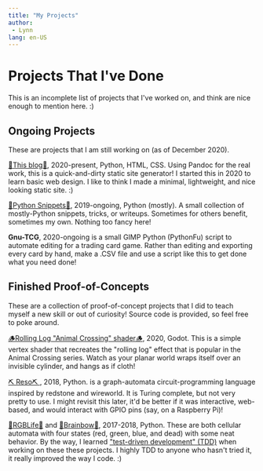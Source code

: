 ```yaml
---
title: "My Projects"
author:
 - Lynn
lang: en-US
---
```



# Projects That I've Done

<!-- TODO: Photos, goal of <100KB each, 1MB max, or optional load-photos -->

This is an incomplete list of projects that I've worked on, and think are nice enough to mention here. :)

## Ongoing Projects

These are projects that I am still working on (as of December 2020).

<!-- TODO Blog photo -->

[📝This blog📝](https://gitlab.com/lynnpepin/diy-static-site-generator), 2020-present, Python, HTML, CSS. Using Pandoc for the real work, this is a quick-and-dirty static site generator! I started this in 2020 to learn basic web design. I like to think I made a minimal, lightweight, and nice looking static site. :)


<!-- TODO Snippets photo -->

[🐍Python Snippets🐍](https://gitlab.com/lynnpepin/some_snippets), 2019-ongoing, Python (mostly). A small collection of mostly-Python snippets, tricks, or writeups. Sometimes for others benefit, sometimes my own. Nothing too fancy here!


<!-- TODO, finish, GNU TCG -->

**Gnu-TCG**, 2020-ongoing is a small GIMP Python (PythonFu) script to automate editing for a trading card game. Rather than editing and exporting every card by hand, make a .CSV file and use a script like this to get done what you need done!


<!-- ## Research Publications -->

<!-- TODO -->

<!-- ## Finished Projects and Course Projects

<!-- TODO PRAW cleanup, photo -->

<!-- **Overwrite Reddit Comments**, 2019, Python. A script using [PRAW](https://praw.readthedocs.io/en/latest/) to facilitate mass-deleting Reddit comments.


<!-- TODO NLP photo -->


<!-- **NLP for automated testing**, 2017-2018, Python, Keras, spaCy. A senior design team project I completed UConn with other students. I worked as engineering team lead as we worked on a tool to process human-language testing instructions to automatable tests.

<!-- TODO -->

<!-- **Java Swift UI, CSE 2012** https://github.com/lynnpepin/cse2102 todo

<!-- TODO -->

<!-- **MIPS sim** https://github.com/lynnpepin/mips-simulator

<!-- TODO -->

<!-- **OS 161** https://github.com/lynnpepin/4300os161


<!-- TODO: Image, change credits to Lynn Pepin -->

<!-- **Bython** https://github.com/lynnpepin/bython -->

<!--  I contributed a major change to Bython, a Python preprocessor that translates curly brakcets into indentatioin. -->


## Finished Proof-of-Concepts

These are a collection of proof-of-concept projects that I did to teach myself a new skill or out of curiosity! Source code is provided, so feel free to poke around.

<!-- TODO Rolling Log photo -->

[🪵Rolling Log "Animal Crossing" shader🪵](https://gitlab.com/lynnpepin/rollinglogshader), 2020, Godot. This is a simple vertex shader that recreates the "rolling log" effect that is popular in the Animal Crossing series. Watch as your planar world wraps itself over an invisible cylinder, and hangs as if cloth!

<!-- TODO Reso photo -->

[⛏️ Reso⛏️ ](https://gitlab.com/lynnpepin/reso), 2018, Python. is a graph-automata circuit-programming language inspired by redstone and wireworld. It is Turing complete, but not very pretty to use. I might revisit this later, it'd be better if it was interactive, web-based, and would interact with GPIO pins (say, on a Raspberry Pi)!

<!-- TODO RGBLife, Brainbow -->

[🐛RGBLife🐛](https://gitlab.com/lynnpepin/RGBLife) and [🧠Brainbow🧠](https://gitlab.com/lynnpepin/brainbow-ca), 2017-2018, Python. These are both cellular automata with four states (red, green, blue, and dead) with some neat behavior. By the way, I learned ["test-driven development" (TDD)](https://en.wikipedia.org/wiki/Test-driven_development) when working on these these projects. I highly TDD to anyone who hasn't tried it, it really improved the way I code. :)


<!--## Language Experience

TODO

Python: Most recent

Mostly for coursework: Java: 

Only for coursework: SML, Scheme (Dr. Racket, taught it!), more todo

## TODO

 * Publish `overwrite-reddit-comments`
 * Contribute to GIMP
 * IRSSI doc contributions
 -->
